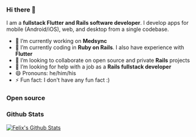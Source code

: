 ### Hi there 👋
I am a **fullstack Flutter and Rails software developer**. I develop apps for mobile (Android/iOS), web, and desktop from a single codebase.

- 🔭 I’m currently working on **Medsync**
- 🌱 I’m currently coding in **Ruby on Rails**. I also have experience with **Flutter**
- 👯 I’m looking to collaborate on open source and private **Rails** projects
- 🤔 I’m looking for help with a job as a **Rails fullstack developer**
- 😄 Pronouns: he/him/his
- ⚡ Fun fact: I don't have any fun fact :)

### Open source

### Github Stats

[![Felix's Github Stats](https://github-readme-stats.vercel.app/api?username=afanimartin&count_private=true&theme=default&show_icons=true)](https://github.com/afanimartin)
